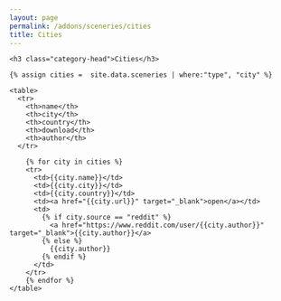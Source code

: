 ```yaml
---
layout: page
permalink: /addons/sceneries/cities
title: Cities
---
```



<div id="archives">
  <div class="archive-group">

    <h3 class="category-head">Cities</h3>

    {% assign cities =  site.data.sceneries | where:"type", "city" %}

    <table>
      <tr>
        <th>name</th>
        <th>city</th>
        <th>country</th>
        <th>download</th>
        <th>author</th>
      </tr>
 
        {% for city in cities %}
        <tr>
          <td>{{city.name}}</td>
          <td>{{city.city}}</td>
          <td>{{city.country}}</td>          
          <td><a href="{{city.url}}" target="_blank">open</a></td>
          <td>
            {% if city.source == "reddit" %}
              <a href="https://www.reddit.com/user/{{city.author}}" target="_blank">{{city.author}}</a>
            {% else %}
              {{city.author}}
            {% endif %}
          </td>          
        </tr>
        {% endfor %}  
    </table> 
  </div>
</div>